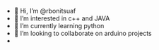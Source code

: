 - 👋 Hi, I’m @rbonitsuaf
- 👀 I’m interested in c++ and JAVA
- 🌱 I’m currently learning python
- 💞️ I’m looking to collaborate on arduino projects
- 
<!---
rbonitsuaf/rbonitsuaf is a ✨ special ✨ repository because its `README.md` (this file) appears on your GitHub profile.
You can click the Preview link to take a look at your changes.
--->
